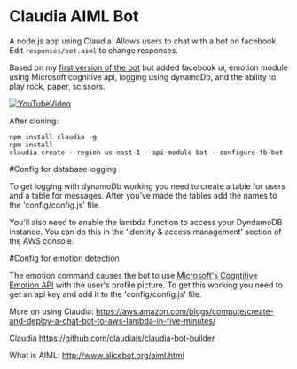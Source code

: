 # Claudia AIML Bot
A node.js app using Claudia. Allows users to chat with a bot on facebook. Edit `responses/bot.aiml` to change responses.

Based on my [first version of the bot](https://github.com/kirkins/Claudia-AIML-Bot) but added facebook ui, emotion module using Microsoft cognitive api, logging using dynamoDb, and the ability to play rock, paper, scissors.

   [![YouTubeVideo](http://blog.graniteapps.co/content/images/2016/09/Screenshot-from-2016-09-28-23-39-52.png)](https://www.youtube.com/watch?v=pHr32XXrxpI)

After cloning:

    npm install claudia -g
    npm install
    claudia create --region us-east-1 --api-module bot --configure-fb-bot

#Config for database logging

To get logging with dynamoDb working you need to create a table for users and a table for messages. After you've made the tables add the names to the 'config/config.js' file.

You'll also need to enable the lambda function to access your DyndamoDB instance. You can do this in the 'identity & access management' section of the AWS console.  

#Config for emotion detection

The emotion command causes the bot to use [Microsoft's Cogntitive Emotion API](https://www.microsoft.com/cognitive-services/en-us/emotion-api) with the user's profile picture. To get this working you need to get an api key and add it to the 'config/config.js' file.

More on using Claudia: https://aws.amazon.com/blogs/compute/create-and-deploy-a-chat-bot-to-aws-lambda-in-five-minutes/

Claudia https://github.com/claudiajs/claudia-bot-builder

What is AIML: http://www.alicebot.org/aiml.html
